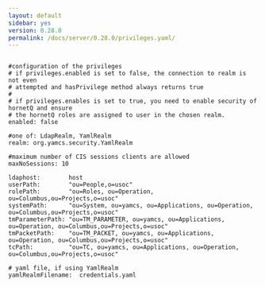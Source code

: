 ```yaml
---
layout: default
sidebar: yes
version: 0.28.0
permalink: /docs/server/0.28.0/privileges.yaml/
---
```


<pre>
<code class="config-file">
#configuration of the privileges
# if privileges.enabled is set to false, the connection to realm is not even
# attempted and hasPrivilege method always returns true
#
# if privileges.enables is set to true, you need to enable security of hornetQ and ensure
# the hornetQ roles are assigned to user in the chosen realm.
enabled: false

#one of: LdapRealm, YamlRealm
realm: org.yamcs.security.YamlRealm

#maximum number of CIS sessions clients are allowed
maxNoSessions: 10

ldaphost:        host
userPath:        "ou=People,o=usoc"
rolePath:        "ou=Roles, ou=Operation, ou=Columbus,ou=Projects,o=usoc"
systemPath:      "ou=System, ou=yamcs, ou=Applications, ou=Operation, ou=Columbus,ou=Projects,o=usoc"
tmParameterPath: "ou=TM_PARAMETER, ou=yamcs, ou=Applications, ou=Operation, ou=Columbus,ou=Projects,o=usoc"
tmPacketPath:    "ou=TM_PACKET, ou=yamcs, ou=Applications, ou=Operation, ou=Columbus,ou=Projects,o=usoc"
tcPath:          "ou=TC, ou=yamcs, ou=Applications, ou=Operation, ou=Columbus,ou=Projects,o=usoc"

# yaml file, if using YamlRealm
yamlRealmFilename:  credentials.yaml
</code>
</pre>
